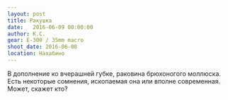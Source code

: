 ```yaml
---
layout: post
title: Ракушка
date:   2016-06-09 00:00:00
author: К.С.
gear: E-300 / 35mm macro
shoot_date: 2016-06-08
location: Нахабино
---
```


В дополнение ко вчерашней губке, раковина брюхоногого моллюска. Есть некоторые сомнения, ископаемая она или вполне современная. Может, скажет кто?
